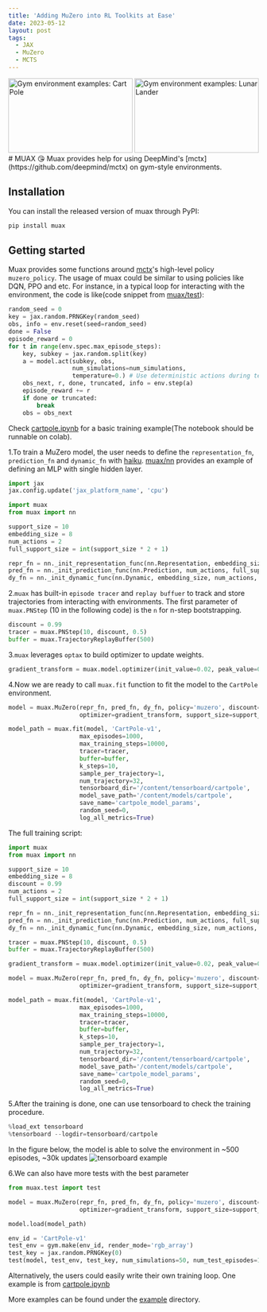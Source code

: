 ```yaml
---
title: 'Adding MuZero into RL Toolkits at Ease'
date: 2023-05-12
layout: post
tags:
  - JAX
  - MuZero
  - MCTS
---
```


<img src="/images/cart-pole-muax.gif" alt="Gym environment examples: Cart Pole" width='250' height='150'>
<img src="/images/lunar-lander-muax.gif" alt="Gym environment examples: Lunar Lander" width='250' height='150'>
# MUAX 😘
Muax provides help for using DeepMind's [mctx](https://github.com/deepmind/mctx) on gym-style environments. 

## Installation
You can install the released version of muax through PyPI:

```sh
pip install muax
```

## Getting started
Muax provides some functions around [mctx](https://github.com/deepmind/mctx)'s high-level policy `muzero_policy`. The usage of muax could be similar to using policies like DQN, PPO and etc. For instance, in a typical loop for interacting with the environment, the code is like(code snippet from [muax/test](https://github.com/bwfbowen/muax/blob/main/muax/test.py)):

```python
random_seed = 0
key = jax.random.PRNGKey(random_seed)
obs, info = env.reset(seed=random_seed)
done = False
episode_reward = 0
for t in range(env.spec.max_episode_steps):
    key, subkey = jax.random.split(key)
    a = model.act(subkey, obs, 
                  num_simulations=num_simulations,
                  temperature=0.) # Use deterministic actions during testing
    obs_next, r, done, truncated, info = env.step(a)
    episode_reward += r
    if done or truncated:
        break 
    obs = obs_next
```

Check [cartpole.ipynb](https://github.com/bwfbowen/muax/blob/main/examples/cartpole.ipynb) for a basic training example(The notebook should be runnable on colab). 

1.To train a MuZero model, the user needs to define the `representation_fn`, `prediction_fn` and `dynamic_fn` with [haiku](https://github.com/deepmind/dm-haiku). [muax/nn](https://github.com/bwfbowen/muax/blob/main/muax/nn.py) provides an example of defining an MLP with single hidden layer. 

```python
import jax 
jax.config.update('jax_platform_name', 'cpu')

import muax
from muax import nn 

support_size = 10 
embedding_size = 8
num_actions = 2
full_support_size = int(support_size * 2 + 1)

repr_fn = nn._init_representation_func(nn.Representation, embedding_size)
pred_fn = nn._init_prediction_func(nn.Prediction, num_actions, full_support_size)
dy_fn = nn._init_dynamic_func(nn.Dynamic, embedding_size, num_actions, full_support_size)
```

2.`muax` has  built-in `episode tracer` and `replay buffuer` to track and store trajectories from interacting with environments. The first parameter of `muax.PNStep` (10 in the following code) is the `n` for n-step bootstrapping.

```python
discount = 0.99
tracer = muax.PNStep(10, discount, 0.5)
buffer = muax.TrajectoryReplayBuffer(500)
```

3.`muax` leverages `optax` to build optimizer to update weights.

```python
gradient_transform = muax.model.optimizer(init_value=0.02, peak_value=0.02, end_value=0.002, warmup_steps=5000, transition_steps=5000)
```

4.Now we are ready to call `muax.fit` function to fit the model to the `CartPole` environment.

```python
model = muax.MuZero(repr_fn, pred_fn, dy_fn, policy='muzero', discount=discount,
                    optimizer=gradient_transform, support_size=support_size)

model_path = muax.fit(model, 'CartPole-v1', 
                    max_episodes=1000,
                    max_training_steps=10000,
                    tracer=tracer,
                    buffer=buffer,
                    k_steps=10,
                    sample_per_trajectory=1,
                    num_trajectory=32,
                    tensorboard_dir='/content/tensorboard/cartpole',
                    model_save_path='/content/models/cartpole',
                    save_name='cartpole_model_params',
                    random_seed=0,
                    log_all_metrics=True)
```

The full training script:

```python
import muax
from muax import nn 

support_size = 10 
embedding_size = 8
discount = 0.99
num_actions = 2
full_support_size = int(support_size * 2 + 1)

repr_fn = nn._init_representation_func(nn.Representation, embedding_size)
pred_fn = nn._init_prediction_func(nn.Prediction, num_actions, full_support_size)
dy_fn = nn._init_dynamic_func(nn.Dynamic, embedding_size, num_actions, full_support_size)

tracer = muax.PNStep(10, discount, 0.5)
buffer = muax.TrajectoryReplayBuffer(500)

gradient_transform = muax.model.optimizer(init_value=0.02, peak_value=0.02, end_value=0.002, warmup_steps=5000, transition_steps=5000)

model = muax.MuZero(repr_fn, pred_fn, dy_fn, policy='muzero', discount=discount,
                    optimizer=gradient_transform, support_size=support_size)

model_path = muax.fit(model, 'CartPole-v1', 
                    max_episodes=1000,
                    max_training_steps=10000,
                    tracer=tracer,
                    buffer=buffer,
                    k_steps=10,
                    sample_per_trajectory=1,
                    num_trajectory=32,
                    tensorboard_dir='/content/tensorboard/cartpole',
                    model_save_path='/content/models/cartpole',
                    save_name='cartpole_model_params',
                    random_seed=0,
                    log_all_metrics=True)
```

5.After the training is done, one can use tensorboard to check the training procedure.

```python
%load_ext tensorboard 
%tensorboard --logdir=tensorboard/cartpole
```
In the figure below, the model is able to solve the environment in ~500 episodes, ~30k updates
![tensorboard example](/images/tensorboard_example.png)

6.We can also have more tests with the best parameter

```python
from muax.test import test

model = muax.MuZero(repr_fn, pred_fn, dy_fn, policy='muzero', discount=discount,
                    optimizer=gradient_transform, support_size=support_size)

model.load(model_path)

env_id = 'CartPole-v1'
test_env = gym.make(env_id, render_mode='rgb_array')
test_key = jax.random.PRNGKey(0)
test(model, test_env, test_key, num_simulations=50, num_test_episodes=100, random_seed=None)
```

Alternatively, the users could easily write their own training loop. One example is from [cartpole.ipynb](https://github.com/bwfbowen/muax/blob/main/examples/cartpole.ipynb)

More examples can be found under the [example](https://github.com/bwfbowen/muax/tree/main/examples) directory.